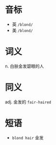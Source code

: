 # 音标

- 英 `/blɒnd/`
- 美 `/blɑnd/`

# 词义

n. 白肤金发碧眼的人


# 同义

adj. 金发的
`fair-haired`

# 短语

- `blond hair` 金发

